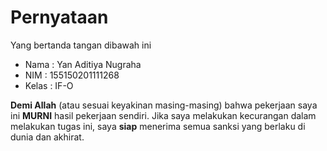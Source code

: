 # Pernyataan

Yang bertanda tangan dibawah ini

* Nama : Yan Aditiya Nugraha
* NIM : 155150201111268
* Kelas : IF-O

**Demi Allah** (atau sesuai keyakinan masing-masing) bahwa pekerjaan saya ini **MURNI** hasil pekerjaan sendiri. Jika saya melakukan kecurangan dalam melakukan tugas ini, saya **siap** menerima semua sanksi yang berlaku di dunia dan akhirat.
